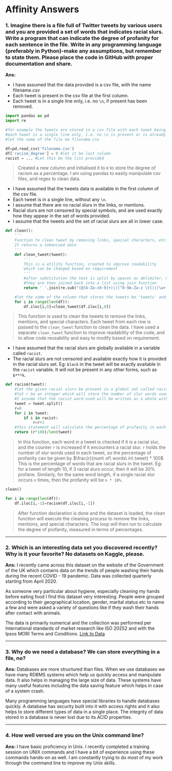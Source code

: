 
# Affinity Answers


### 1. Imagine there is a file full of Twitter tweets by various users and you are provided a set of words that indicates racial slurs. Write a program that can indicate the degree of profanity for each sentence in the file. Write in any programming language (preferably in Python)-make any assumptions, but remember to state them. Please place the code in GitHub with proper documentation and share. 

**Ans:**
* I have assumed that the data provided is a csv file, with the name filename.csv
* Each tweet is present in the csv file at the first column.
* Each tweet is in a single line only, i.e. no `\n`, if present has been removed.
```python
import pandas as pd
import re

#for example the tweets are stored in a csv file with each tweet being stored in a single row
#each tweet is a single line only, i.e. no \n is present or is already removed.
#let the name of the file be filename.csv

df=pd.read_csv('filename.csv')   
df['racism_degree'] = 0 #let it be last column
racist = ... #Let this be the list provided
```
> Created a new column and initialised it to `0` to store the degree of racism as a percentage.
> I am using pandas to easily manipulate csv files, and regex to clean data.

* I have assumed that the tweets data is available in the first column of the csv file.
* Each tweet is in a single line, without any `\n`.
* I assume that there are no racial slurs in the links, or mentions.
* Racial slurs are not censored by special symbols, and are used exactly how they appear in the set of words provided.
* I assume that the tweets and the set of racial slurs are all in lower case.
```python
def clean():
    '''
    Function to clean tweet by removing links, special characters, etc. by using regex
    It returns a tokenised data
    '''
    def clean_tweet(tweet):
        '''
        This is a utility function, created to improve readability
        which can be changed based on requirement
        '''
        #after substitution the text is split by spaces as delimiter, multiple whitespace is considered as one
        #they are then joined back into a list using join function
        return ' '.join(re.sub("(@[A-Za-z0-9]+)|([^0-9A-Za-z \t])|(\w+:\/\/\S+)", " ", tweet).split())

    #let the name of the column that stores the tweets be 'tweets' and it is the first column of the dataset
    for i in range(len(df)):
        df.iloc[i,0]=clean_tweet(df.iloc[i,0])
```
> This function is used to clean the tweets to remove the links, mentions, and special characters.
> Each tweet from each row is passed to the `clean_tweet` function to clean the data.
> I have used a separate `clean_tweet` function to improve readability of the code, and to allow code reusability and easy to modify based on requirement.

* I have assumed that the racial slurs are globally available in a variable called `racist`.
*  The racial slurs are not censored and available exactly how it is provided in the racial slurs set. Eg: `black` in the tweet will be exactly available in the `racist` variable. It will not be present in any other forms, such as `b***k`.
```python
def racism(tweet):
    #let the given racial slurs be present in a global set called racist
    #let r be an integer which will store the number of slur words used in each tweet
    #I assume that the racist word used will be written as a whole without censoring
    tweet = tweet.split()
    r=0
    for i in tweet:
        if i in racist:
            r=r+1
    #this statement will calculate the percentage of profanity in each sentence        
    return (r*100)/len(tweet)
```
> In this function, each word in a tweet is checked if it is a racial slur, and the counter `r` is increased if it encounters a racial slur.
> `r` holds the number of slur words used in each tweet, so the percentage of profanity can be given by $\frac{r}{num\ of\ words\ in\ tweet} * 100$
> This is the percentage of words that are racial slurs in the tweet.
> Eg: for a tweet of length 10, if 3 racial slurs occur, then it will be 30% profane. Similarly, for the same word length, if a single racial slur occurs `n` times, then the profanity will be `n * 10%`.

```python
clean()

for i in range(len(df)):
    df.iloc[i,-1]=racism(df.iloc[i,-1])
```
> After function declaration is done and the dataset is loaded, the clean function will execute the cleaning process to remove the links, mentions, and special characters.
> The loop will then run to calculate the degree of profanity, measured in terms of percentages.
<hr>

### 2. Which is an interesting data set you discovered recently? Why is it your favorite? No datasets on Kaggle, please. 

**Ans:** I recently came across this dataset on the website of the Government of the UK which contains data on the trends of people washing their hands during the recent COVID - 19 pandemic. Data was collected quarterly starting from April 2020. 

As someone very particular about hygiene, especially cleaning my hands before eating food I find this dataset very interesting. People were grouped according to their geographical location, gender, marital status etc to name a few and were asked a variety of questions like if they wash their hands after contact with animals.
 
The data is primarily numerical and the collection was performed per International standards of market research like ISO 20252 and with the Ipsos MORI Terms and Conditions.
[Link to Data](https://www.data.gov.uk/dataset/1f9e8832-d668-43ff-9511-d01f8ce0af22/handwashing-consumer-tracker)

---

### 3. Why do we need a database? We can store everything in a file, no? 
**Ans:** Databases are more structured than files. When we use databases we have many RDBMS systems which help us quickly access and manipulate data. It also helps in managing the large size of data. These systems have many useful features including the data saving feature which helps in case of a system crash.  

Many programming languages have special libraries to handle databases quickly.  A database has security built into it with access rights and it also helps to store different types of data in a single place. The integrity of data stored in a database is never lost due to its ACID properties.

---
### 4. How well versed are you on the Unix command line?

**Ans:** I have basic proficiency in Unix. I recently completed a training session on UNIX commands and I have a bit of experience using these commands hands-on as well. I am constantly trying to do most of my work through the command line to improve my Unix skills.
